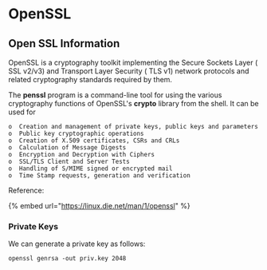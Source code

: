 # OpenSSL

## Open SSL Information

OpenSSL is a cryptography toolkit implementing the Secure Sockets Layer \( SSL v2/v3\) and Transport Layer Security \( TLS v1\) network protocols and related cryptography standards required by them.

The **penssl** program is a command-line tool for using the various cryptography functions of OpenSSL's **crypto** library from the shell. It can be used for

```text
o  Creation and management of private keys, public keys and parameters
o  Public key cryptographic operations
o  Creation of X.509 certificates, CSRs and CRLs
o  Calculation of Message Digests
o  Encryption and Decryption with Ciphers
o  SSL/TLS Client and Server Tests
o  Handling of S/MIME signed or encrypted mail
o  Time Stamp requests, generation and verification
```

Reference:

{% embed url="https://linux.die.net/man/1/openssl" %}

### Private Keys

We can generate a private key as follows:

```text
openssl genrsa -out priv.key 2048
```

